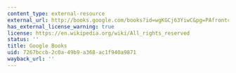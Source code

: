 ```yaml
---
content_type: external-resource
external_url: http://books.google.com/books?id=wgKGCj63YiwC&pg=PAfrontcover
has_external_license_warning: true
license: https://en.wikipedia.org/wiki/All_rights_reserved
status: ''
title: Google Books
uid: 7267bccb-2c0a-49b9-a368-ac1f940a9871
wayback_url: ''
---
```

